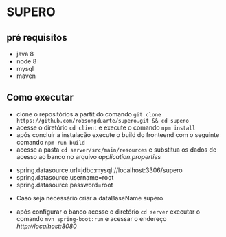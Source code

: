 # SUPERO

## pré requisitos
* java 8 
* node 8
* mysql
* maven


## Como executar
* clone o repositórios a partit do comando `git clone https://github.com/robsongduarte/supero.git && cd supero`
* acesse o diretório `cd client` e execute o comando `npm install`
* após concluir a instalação execute o build do fronteend com o seguinte comando `npm run build`
* acesse a pasta `cd server/src/main/resources` e substitua os dados de acesso ao banco no arquivo 
*application.properties* 

- spring.datasource.url=jdbc:mysql://localhost:3306/supero
- spring.datasource.username=root
- spring.datasource.password=root

* Caso seja necessário criar a dataBaseName supero

* após configurar o banco acesse o diretório `cd server` executar o comando `mvn spring-boot:run` e acessar o endereço
*http://localhost:8080*
